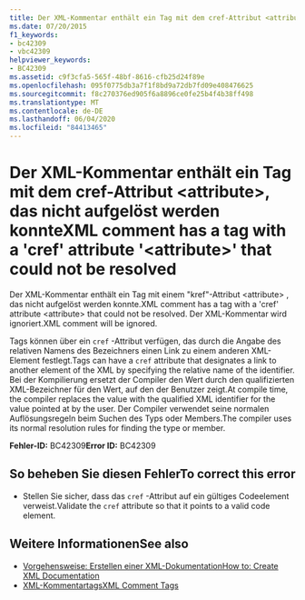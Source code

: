 ```yaml
---
title: Der XML-Kommentar enthält ein Tag mit dem cref-Attribut <attribute>, das nicht aufgelöst werden konnte
ms.date: 07/20/2015
f1_keywords:
- bc42309
- vbc42309
helpviewer_keywords:
- BC42309
ms.assetid: c9f3cfa5-565f-48bf-8616-cfb25d24f89e
ms.openlocfilehash: 095f0775db3a7f1f8bd9a72db7fd09e408476625
ms.sourcegitcommit: f8c270376ed905f6a8896ce0fe25b4f4b38ff498
ms.translationtype: MT
ms.contentlocale: de-DE
ms.lasthandoff: 06/04/2020
ms.locfileid: "84413465"
---
```

# <a name="xml-comment-has-a-tag-with-a-cref-attribute-attribute-that-could-not-be-resolved"></a><span data-ttu-id="aa122-102">Der XML-Kommentar enthält ein Tag mit dem cref-Attribut \<attribute>, das nicht aufgelöst werden konnte</span><span class="sxs-lookup"><span data-stu-id="aa122-102">XML comment has a tag with a 'cref' attribute '\<attribute>' that could not be resolved</span></span>
<span data-ttu-id="aa122-103">Der XML-Kommentar enthält ein Tag mit einem "kref"-Attribut \<attribute> , das nicht aufgelöst werden konnte.</span><span class="sxs-lookup"><span data-stu-id="aa122-103">XML comment has a tag with a 'cref' attribute \<attribute> that could not be resolved.</span></span> <span data-ttu-id="aa122-104">Der XML-Kommentar wird ignoriert.</span><span class="sxs-lookup"><span data-stu-id="aa122-104">XML comment will be ignored.</span></span>  
  
 <span data-ttu-id="aa122-105">Tags können über ein `cref` -Attribut verfügen, das durch die Angabe des relativen Namens des Bezeichners einen Link zu einem anderen XML-Element festlegt.</span><span class="sxs-lookup"><span data-stu-id="aa122-105">Tags can have a `cref` attribute that designates a link to another element of the XML by specifying the relative name of the identifier.</span></span> <span data-ttu-id="aa122-106">Bei der Kompilierung ersetzt der Compiler den Wert durch den qualifizierten XML-Bezeichner für den Wert, auf den der Benutzer zeigt.</span><span class="sxs-lookup"><span data-stu-id="aa122-106">At compile time, the compiler replaces the value with the qualified XML identifier for the value pointed at by the user.</span></span> <span data-ttu-id="aa122-107">Der Compiler verwendet seine normalen Auflösungsregeln beim Suchen des Typs oder Members.</span><span class="sxs-lookup"><span data-stu-id="aa122-107">The compiler uses its normal resolution rules for finding the type or member.</span></span>  
  
 <span data-ttu-id="aa122-108">**Fehler-ID:** BC42309</span><span class="sxs-lookup"><span data-stu-id="aa122-108">**Error ID:** BC42309</span></span>  
  
## <a name="to-correct-this-error"></a><span data-ttu-id="aa122-109">So beheben Sie diesen Fehler</span><span class="sxs-lookup"><span data-stu-id="aa122-109">To correct this error</span></span>  
  
- <span data-ttu-id="aa122-110">Stellen Sie sicher, dass das `cref` -Attribut auf ein gültiges Codeelement verweist.</span><span class="sxs-lookup"><span data-stu-id="aa122-110">Validate the `cref` attribute so that it points to a valid code element.</span></span>  
  
## <a name="see-also"></a><span data-ttu-id="aa122-111">Weitere Informationen</span><span class="sxs-lookup"><span data-stu-id="aa122-111">See also</span></span>

- [<span data-ttu-id="aa122-112">Vorgehensweise: Erstellen einer XML-Dokumentation</span><span class="sxs-lookup"><span data-stu-id="aa122-112">How to: Create XML Documentation</span></span>](../programming-guide/program-structure/how-to-create-xml-documentation.md)
- [<span data-ttu-id="aa122-113">XML-Kommentartags</span><span class="sxs-lookup"><span data-stu-id="aa122-113">XML Comment Tags</span></span>](../language-reference/xmldoc/index.md)
